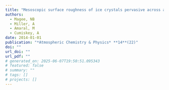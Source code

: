 ```yaml
---
title: "Mesoscopic surface roughness of ice crystals pervasive across a wide range of ice crystal conditions."
authors:
  - Magee, NB
  - Miller, A
  - Amaral, M
  - Cumiskey, A
date: 2014-01-01
publication: "*Atmospheric Chemistry & Physics* **14**(22)"
doi: ""
url_doi: ""
url_pdf: ""
# generated_on: 2025-06-07T19:50:51.095343
# featured: false
# summary: ""
# tags: []
# projects: []
---
```

